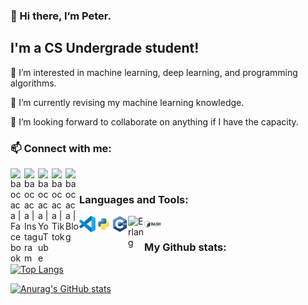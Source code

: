 ### 👋 Hi there, I’m Peter.

## I'm a CS Undergrade student!

👀 I’m interested in machine learning, deep learning, and programming algorithms.

🌱 I’m currently revising my machine learning knowledge.

💞️ I’m looking forward to collaborate on anything if I have the capacity.

### 📫 Connect with me:

[<img align="left" alt="baocaca | Facebook" width="22px" src="https://cdn.jsdelivr.net/npm/simple-icons@v3/icons/facebook.svg" />][facebook]

[<img align="left" alt="baocaca | Instagram" width="22px" src="https://cdn.jsdelivr.net/npm/simple-icons@v3/icons/instagram.svg" />][instagram]

[<img align="left" alt="baocaca | YouTube" width="22px" src="https://cdn.jsdelivr.net/npm/simple-icons@v3/icons/youtube.svg" />][youtube]

[<img align="left" alt="baocaca | Tiktok" width="22px" src="https://cdn.jsdelivr.net/npm/simple-icons@v3/icons/tiktok.svg" />][tiktok]

[<img align="left" alt="baocaca | Blog" width="22px" src="https://cdn.jsdelivr.net/npm/simple-icons@v3/icons/wordpress.svg" />][blog]

<br />

### Languages and Tools:

<img align="left" alt="Visual Studio Code" width="26px" src="https://raw.githubusercontent.com/github/explore/80688e429a7d4ef2fca1e82350fe8e3517d3494d/topics/visual-studio-code/visual-studio-code.png" />

<img align="left" alt="Python" width="26px" src="https://raw.githubusercontent.com/github/explore/80688e429a7d4ef2fca1e82350fe8e3517d3494d/topics/python/python.png" />

<img align="left" alt="CPP" width="26px" src="https://raw.githubusercontent.com/github/explore/80688e429a7d4ef2fca1e82350fe8e3517d3494d/topics/cpp/cpp.png" />

<img align="left" alt="Erlang" width="26px" src="https://upload.wikimedia.org/wikipedia/commons/0/04/Erlang_logo.svg" />

<img align="left" alt="Bash" width="26px" src="https://raw.githubusercontent.com/github/explore/80688e429a7d4ef2fca1e82350fe8e3517d3494d/topics/bash/bash.png" />

<br />

### My Github stats:

[![Top Langs](https://github-readme-stats.vercel.app/api/top-langs/?username=qbaocaca&layout=compact&theme=aura)](https://github.com/anuraghazra/github-readme-stats)

[![Anurag's GitHub stats](https://github-readme-stats.vercel.app/api?username=qbaocaca&show_icons=true&theme=aura)](https://github.com/anuraghazra/github-readme-stats)

<!---
qbaocaca/qbaocaca is a ✨ special ✨ repository because its `README.md` (this file) appears on your GitHub profile.
You can click the Preview link to take a look at your changes.
--->

</details>

[facebook]: https://www.facebook.com/profile.php?id=100071330814469
[instagram]: https://www.instagram.com/bao_kka/
[youtube]: https://www.youtube.com/channel/UChKZrFntQ8evUsnyfLoEExw
[tiktok]: https://www.tiktok.com/@bao_kato09?lang=en
[blog]: https://blogbybao.wordpress.com/
